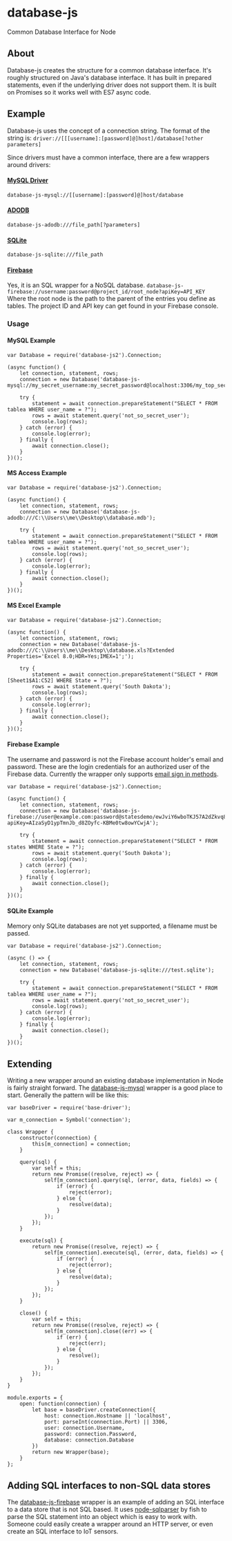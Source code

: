 # database-js
Common Database Interface for Node

## About
Database-js creates the structure for a common database interface. It's roughly structured on Java's database interface. It has built in prepared statements, even if the underlying driver does not support them. It is built on Promises so it works well with ES7 async code.

## Example
Database-js uses the concept of a connection string. The format of the string is:
`driver://[[[username]:[password]@]host]/database[?other parameters]`

Since drivers must have a common interface, there are a few wrappers around drivers:
#### [MySQL Driver](https://github.com/mlaanderson/database-js-mysql)
`database-js-mysql://[[username]:[password]@]host/database`
#### [ADODB](https://github.com/mlaanderson/database-js-adodb)
`database-js-adodb:///file_path[?parameters]`
#### [SQLite](https://github.com/mlaanderson/database-js-sqlite)
`database-js-sqlite:///file_path`
#### [Firebase](https://github.com/mlaanderson/database-js-firebase)
Yes, it is an SQL wrapper for a NoSQL database.
`database-js-firebase://username:password@project_id/root_node?apiKey=API_KEY`
Where the root node is the path to the parent of the entries you define as tables. The project ID and API key can get found in your Firebase console.

### Usage
#### MySQL Example
~~~~
var Database = require('database-js2').Connection;

(async function() {
    let connection, statement, rows;
    connection = new Database('database-js-mysql://my_secret_username:my_secret_password@localhost:3306/my_top_secret_database');

    try {
        statement = await connection.prepareStatement("SELECT * FROM tablea WHERE user_name = ?");
        rows = await statement.query('not_so_secret_user');
        console.log(rows);
    } catch (error) {
        console.log(error);
    } finally {
        await connection.close();
    }
})();
~~~~

#### MS Access Example
~~~~
var Database = require('database-js2').Connection;

(async function() {
    let connection, statement, rows;
    connection = new Database('database-js-adodb:///C:\\Users\\me\\Desktop\\database.mdb');

    try {
        statement = await connection.prepareStatement("SELECT * FROM tablea WHERE user_name = ?");
        rows = await statement.query('not_so_secret_user');
        console.log(rows);
    } catch (error) {
        console.log(error);
    } finally {
        await connection.close();
    }
})();
~~~~


#### MS Excel Example
~~~~
var Database = require('database-js2').Connection;

(async function() {
    let connection, statement, rows;
    connection = new Database('database-js-adodb:///C:\\Users\\me\\Desktop\\database.xls?Extended Properties='Excel 8.0;HDR=Yes;IMEX=1';');

    try {
        statement = await connection.prepareStatement("SELECT * FROM [Sheet1$A1:C52] WHERE State = ?");
        rows = await statement.query('South Dakota');
        console.log(rows);
    } catch (error) {
        console.log(error);
    } finally {
        await connection.close();
    }
})();
~~~~

#### Firebase Example
The username and password is not the Firebase account holder's email and password. These are the login credentials for an authorized user of the Firebase data. Currently the wrapper only supports [email sign in methods](https://firebase.google.com/docs/auth/web/password-auth).
~~~~
var Database = require('database-js2').Connection;

(async function() {
    let connection, statement, rows;
    connection = new Database('database-js-firebase://user@example.com:password@statesdemo/ewJviY6wboTKJ57A2dZkvq8kxYo1?apiKey=AIzaSyD1ypTmnJb_d8ZOyfc-KBMe0tw8owYCwjA');

    try {
        statement = await connection.prepareStatement("SELECT * FROM states WHERE State = ?");
        rows = await statement.query('South Dakota');
        console.log(rows);
    } catch (error) {
        console.log(error);
    } finally {
        await connection.close();
    }
})();
~~~~

#### SQLite Example
Memory only SQLite databases are not yet supported, a filename must be passed.
~~~~
var Database = require('database-js2').Connection;

(async () => {
    let connection, statement, rows;
    connection = new Database('database-js-sqlite:///test.sqlite');
    
    try {
        statement = await connection.prepareStatement("SELECT * FROM tablea WHERE user_name = ?");
        rows = await statement.query('not_so_secret_user');
        console.log(rows);
    } catch (error) {
        console.log(error);
    } finally {
        await connection.close();
    }
})();
~~~~

## Extending
Writing a new wrapper around an existing database implementation in Node is fairly straight forward. The [database-js-mysql](https://github.com/mlaanderson/database-js-mysql) wrapper is a good place to start. Generally the pattern will be like this:
~~~~
var baseDriver = require('base-driver');

var m_connection = Symbol('connection');

class Wrapper {
    constructor(connection) {
        this[m_connection] = connection;
    }

    query(sql) {
        var self = this;
        return new Promise((resolve, reject) => {
            self[m_connection].query(sql, (error, data, fields) => {
                if (error) {
                    reject(error);
                } else {
                    resolve(data);
                }                
            });
        });
    }

    execute(sql) {
        return new Promise((resolve, reject) => {
            self[m_connection].execute(sql, (error, data, fields) => {
                if (error) {
                    reject(error);
                } else {
                    resolve(data);
                }                
            });
        });
    }

    close() {
        var self = this;
        return new Promise((resolve, reject) => {
            self[m_connection].close((err) => {
                if (err) {
                    reject(err);
                } else {
                    resolve();
                }
            });
        });
    }
}

module.exports = {
    open: function(connection) {
        let base = baseDriver.createConnection({
            host: connection.Hostname || 'localhost',
            port: parseInt(connection.Port) || 3306,
            user: connection.Username,
            password: connection.Password,
            database: connection.Database
        })
        return new Wrapper(base);
    }
};
~~~~

## Adding SQL interfaces to non-SQL data stores
The [database-js-firebase](https://github.com/mlaanderson/database-js-firebase) wrapper is an example of adding an SQL interface to a data store that is not SQL based. It uses [node-sqlparser](https://www.npmjs.com/package/node-sqlparser) by fish to parse the SQL statement into an object which is easy to work with. Someone could easily create a wrapper around an HTTP server, or even create an SQL interface to IoT sensors.